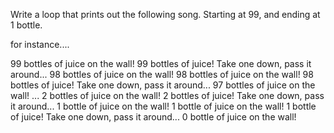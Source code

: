 Write a loop that prints out the following song. Starting at 99, and ending at 1 bottle.

for instance....

99 bottles of juice on the wall! 99 bottles of juice! Take one down, pass it around... 98 bottles of juice on the wall!
98 bottles of juice on the wall! 98 bottles of juice! Take one down, pass it around... 97 bottles of juice on the wall!
...
2 bottles of juice on the wall! 2 bottles of juice! Take one down, pass it around... 1 bottle of juice on the wall!
1 bottle of juice on the wall! 1 bottle of juice! Take one down, pass it around... 0 bottle of juice on the wall!